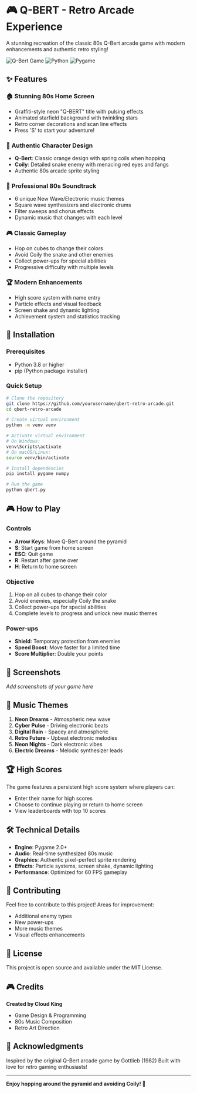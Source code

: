 # 🎮 Q-BERT - Retro Arcade Experience

A stunning recreation of the classic 80s Q-Bert arcade game with modern enhancements and authentic retro styling!

![Q-Bert Game](https://img.shields.io/badge/Game-Q--Bert-orange?style=for-the-badge)
![Python](https://img.shields.io/badge/Python-3.8+-blue?style=for-the-badge)
![Pygame](https://img.shields.io/badge/Pygame-2.0+-green?style=for-the-badge)

## ✨ Features

### 🏠 **Stunning 80s Home Screen**
- Graffiti-style neon "Q-BERT" title with pulsing effects
- Animated starfield background with twinkling stars
- Retro corner decorations and scan line effects
- Press 'S' to start your adventure!

### 🎨 **Authentic Character Design**
- **Q-Bert**: Classic orange design with spring coils when hopping
- **Coily**: Detailed snake enemy with menacing red eyes and fangs
- Authentic 80s arcade sprite styling

### 🎵 **Professional 80s Soundtrack**
- 6 unique New Wave/Electronic music themes
- Square wave synthesizers and electronic drums
- Filter sweeps and chorus effects
- Dynamic music that changes with each level

### 🎮 **Classic Gameplay**
- Hop on cubes to change their colors
- Avoid Coily the snake and other enemies
- Collect power-ups for special abilities
- Progressive difficulty with multiple levels

### 🏆 **Modern Enhancements**
- High score system with name entry
- Particle effects and visual feedback
- Screen shake and dynamic lighting
- Achievement system and statistics tracking

## 🚀 Installation

### Prerequisites
- Python 3.8 or higher
- pip (Python package installer)

### Quick Setup
```bash
# Clone the repository
git clone https://github.com/yourusername/qbert-retro-arcade.git
cd qbert-retro-arcade

# Create virtual environment
python -m venv venv

# Activate virtual environment
# On Windows:
venv\Scripts\activate
# On macOS/Linux:
source venv/bin/activate

# Install dependencies
pip install pygame numpy

# Run the game
python qbert.py
```

## 🎮 How to Play

### Controls
- **Arrow Keys**: Move Q-Bert around the pyramid
- **S**: Start game from home screen
- **ESC**: Quit game
- **R**: Restart after game over
- **H**: Return to home screen

### Objective
1. Hop on all cubes to change their color
2. Avoid enemies, especially Coily the snake
3. Collect power-ups for special abilities
4. Complete levels to progress and unlock new music themes

### Power-ups
- **Shield**: Temporary protection from enemies
- **Speed Boost**: Move faster for a limited time
- **Score Multiplier**: Double your points

## 🎨 Screenshots

*Add screenshots of your game here*

## 🎵 Music Themes

1. **Neon Dreams** - Atmospheric new wave
2. **Cyber Pulse** - Driving electronic beats
3. **Digital Rain** - Spacey and atmospheric
4. **Retro Future** - Upbeat electronic melodies
5. **Neon Nights** - Dark electronic vibes
6. **Electric Dreams** - Melodic synthesizer leads

## 🏆 High Scores

The game features a persistent high score system where players can:
- Enter their name for high scores
- Choose to continue playing or return to home screen
- View leaderboards with top 10 scores

## 🛠️ Technical Details

- **Engine**: Pygame 2.0+
- **Audio**: Real-time synthesized 80s music
- **Graphics**: Authentic pixel-perfect sprite rendering
- **Effects**: Particle systems, screen shake, dynamic lighting
- **Performance**: Optimized for 60 FPS gameplay

## 🤝 Contributing

Feel free to contribute to this project! Areas for improvement:
- Additional enemy types
- New power-ups
- More music themes
- Visual effects enhancements

## 📝 License

This project is open source and available under the MIT License.

## 🎮 Credits

**Created by Cloud King**
- Game Design & Programming
- 80s Music Composition
- Retro Art Direction

## 🌟 Acknowledgments

Inspired by the original Q-Bert arcade game by Gottlieb (1982)
Built with love for retro gaming enthusiasts!

---

**Enjoy hopping around the pyramid and avoiding Coily! 🐍**
